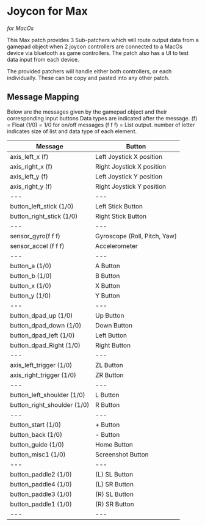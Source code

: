 # Joycon for Max
*for MacOs*

This Max patch provides 3 Sub-patchers which will route output data from a gamepad object when 2 joycon controllers are connected to a MacOs device via bluetooth as game controllers. The patch also has a UI to test data input from each device.

The provided patchers will handle either both controllers, or each individually. These can be copy and pasted into any other patch. 


## Message Mapping
Below are the messages given by the gamepad object and their corresponding input buttons
Data types are indicated after the message.
(f) = Float
(1/0) = 1/0 for on/off messages
(f f f) = List output. number of letter indicates size of list and data type of each element.

|Message|Button |
|--|-----------|
|axis_left_x (f)|Left Joystick X position|
|axis_right_x (f)|Right Joystick X position|
|axis_left_y (f)|Left Joystick Y position|
|axis_right_y (f)|Right Joystick Y position|
|---|---|
|button_left_stick (1/0)|Left Stick Button|
|button_right_stick (1/0)|Right Stick Button|
|---|---|
|sensor_gyro(f f f)|Gyroscope (Roll, Pitch, Yaw)|
|sensor_accel (f f f)|Accelerometer|
|---|---|
|button_a (1/0)|A Button|
|button_b (1/0)|B Button|
|button_x (1/0)|X Button|
|button_y (1/0)|Y Button|
|---|---|
|button_dpad_up (1/0)|Up Button|
|button_dpad_down (1/0)|Down Button|
|button_dpad_left (1/0)|Left Button|
|button_dpad_Right (1/0)|Right Button|
|---|---|
|axis_left_trigger (1/0)|ZL Button|
|axis_right_trigger (1/0)|ZR Button|
|---|---|
|button_left_shoulder (1/0)|L Button|
|button_right_shoulder (1/0)|R Button|
|---|---|
|button_start (1/0)|+ Button|
|button_back (1/0)|- Button|
|button_guide (1/0)|Home Button|
|button_misc1 (1/0)|Screenshot Button|
|---|---|
|button_paddle2 (1/0)|(L) SL Button|
|button_paddle4 (1/0)|(L) SR Button|
|button_paddle3 (1/0)|(R) SL Button|
|button_paddle1 (1/0)|(R) SR Button|
|---|---|



